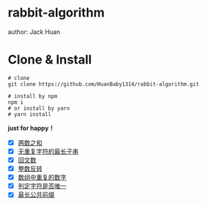 # rabbit-algorithm

author: Jack Huan

# Clone & Install

```shell
# clone
git clone https://github.com/HuanBaby1314/rabbit-algorithm.git
```

```shell
# install by npm
npm i
# or install by yarn
# yarn install
```

**just for happy！**

- [x] [两数之和](https://github.com/HuanBaby1314/rabbit-algorithm/tree/main/algorithm/twoSum)
- [x] [无重复字符的最长子串](https://github.com/HuanBaby1314/rabbit-algorithm/tree/main/algorithm/longestSubstring)
- [x] [回文数](https://github.com/HuanBaby1314/rabbit-algorithm/tree/main/algorithm/isPalindrome)
- [x] [整数反转](https://github.com/HuanBaby1314/rabbit-algorithm/tree/main/algorithm/intReverse)
- [x] [数组中重复的数字](https://github.com/HuanBaby1314/rabbit-algorithm/tree/main/algorithm/repeatNum)
- [x] [判定字符是否唯一](https://github.com/HuanBaby1314/rabbit-algorithm/tree/main/algorithm/strIsUnique)
- [x] [最长公共前缀](https://github.com/HuanBaby1314/rabbit-algorithm/tree/main/algorithm/longestCommonPre)
